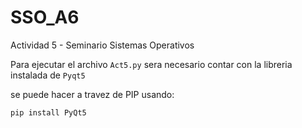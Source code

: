 # SSO_A6
Actividad 5 - Seminario Sistemas Operativos

Para ejecutar el archivo `Act5.py` sera necesario contar con la libreria instalada de `Pyqt5`


se puede hacer a travez de PIP usando: 
```
pip install PyQt5
```
